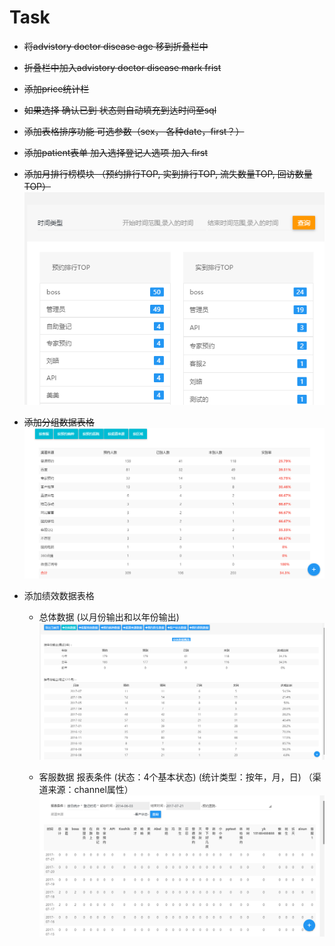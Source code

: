 # Task


- ~~将advistory doctor disease age 移到折叠栏中~~

- ~~折叠栏中加入advistory doctor disease mark frist~~

- ~~添加price统计栏~~

- ~~如果选择 确认已到 状态则自动填充到达时间至sql~~

- ~~添加表格排序功能 可选参数（sex， 各种date，first？）~~

- ~~添加patient表单 加入选择登记人选项 加入 first~~

- ~~添加月排行榜模块 （预约排行TOP, 实到排行TOP, 流失数量TOP, 回访数量TOP）~~
![task1](./task1.png)

- ~~添加分组数据表格~~ ![task2](./task2.png)

+ 添加绩效数据表格 
  - 总体数据 (以月份输出和以年份输出) 
   ![task3](./task3.png)

  - 客服数据 报表条件
  (状态：4个基本状态)
  (统计类型：按年，月，日)
  （渠道来源：channel属性）
   ![task3](./task4.png)